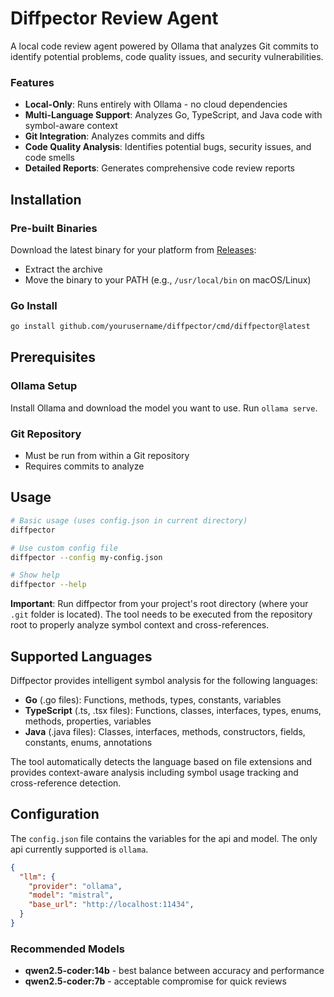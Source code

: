 # Diffpector Review Agent

A local code review agent powered by Ollama that analyzes Git commits to identify potential problems, code quality issues, and security vulnerabilities.

### Features
- **Local-Only**: Runs entirely with Ollama - no cloud dependencies
- **Multi-Language Support**: Analyzes Go, TypeScript, and Java code with symbol-aware context
- **Git Integration**: Analyzes commits and diffs
- **Code Quality Analysis**: Identifies potential bugs, security issues, and code smells
- **Detailed Reports**: Generates comprehensive code review reports

## Installation

### Pre-built Binaries
Download the latest binary for your platform from [Releases](https://github.com/yourusername/diffpector/releases):
- Extract the archive
- Move the binary to your PATH (e.g., `/usr/local/bin` on macOS/Linux)

### Go Install
```bash
go install github.com/yourusername/diffpector/cmd/diffpector@latest
```

## Prerequisites

### Ollama Setup
Install Ollama and download the model you want to use.
Run `ollama serve`.

### Git Repository
- Must be run from within a Git repository
- Requires commits to analyze

## Usage

```bash
# Basic usage (uses config.json in current directory)
diffpector

# Use custom config file
diffpector --config my-config.json

# Show help
diffpector --help
```

**Important**: Run diffpector from your project's root directory (where your `.git` folder is located). The tool needs to be executed from the repository root to properly analyze symbol context and cross-references.

## Supported Languages

Diffpector provides intelligent symbol analysis for the following languages:

- **Go** (.go files): Functions, methods, types, constants, variables
- **TypeScript** (.ts, .tsx files): Functions, classes, interfaces, types, enums, methods, properties, variables
- **Java** (.java files): Classes, interfaces, methods, constructors, fields, constants, enums, annotations

The tool automatically detects the language based on file extensions and provides context-aware analysis including symbol usage tracking and cross-reference detection.

## Configuration

The `config.json` file contains the variables for the api and model.
The only api currently supported is `ollama`.

```json
{
  "llm": {
    "provider": "ollama",
    "model": "mistral",
    "base_url": "http://localhost:11434",
  }
}
```

### Recommended Models
- **qwen2.5-coder:14b** - best balance between accuracy and performance
- **qwen2.5-coder:7b** - acceptable compromise for quick reviews
